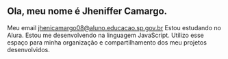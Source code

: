 ## Ola, meu nome é Jheniffer Camargo.
Meu email jhenicamargo08@aluno.educacao.sp.gov.br
Estou estudando no Alura.
Estou me desenvolvendo na linguagem JavaScript.
Utilizo esse espaço para minha organização e compartilhamento dos meu projetos desenvolvidos.

